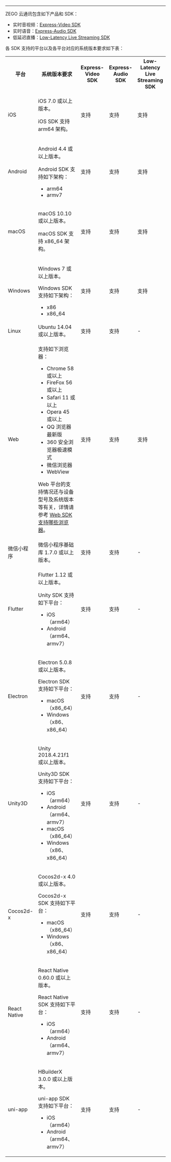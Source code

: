 <Title>ZEGO 云通讯 SDK 支持哪些平台，各平台对系统版本的要求是什么？</Title>



- - -

ZEGO 云通讯包含如下产品和 SDK：
- 实时音视频：[Express-Video SDK](/real-time-video-android-java/client-sdk/download-sdk)
- 实时语音：[Express-Audio SDK](/real-time-voice-android/client-sdk/download-sdk)
- 低延迟直播：[Low-Latency Live Streaming SDK](/live-streaming-android/introduction/overview)

各 SDK 支持的平台以及各平台对应的系统版本要求如下表：

<table>
  
  <tbody><tr>
    <th>平台</th>
    <th>系统版本要求</th>
    <th>Express-Video SDK</th>
    <th>Express-Audio SDK</th>
    <th>Low-Latency Live Streaming SDK</th>
  </tr>
  <tr>
    <td>iOS</td>
    <td><p>iOS 7.0 或以上版本。</p><p>iOS SDK 支持 arm64 架构。</p></td>
    <td>支持</td>
    <td>支持</td>
    <td>支持</td>
  </tr>
  <tr>
    <td>Android</td>
    <td><p>Android 4.4 或以上版本。</p><p>Android SDK 支持如下架构：</p><ul><li>arm64</li><li>armv7</li></ul></td>
    <td>支持</td>
    <td>支持</td>
    <td>支持</td>
  </tr>
  <tr>
    <td>macOS</td>
    <td><p>macOS 10.10 或以上版本。</p><p>macOS SDK 支持 x86_64 架构。</p></td>
    <td>支持</td>
    <td>支持</td>
    <td>支持</td>
  </tr>
  <tr>
    <td>Windows</td>
    <td><p>Windows 7 或以上版本。</p><p>Windows SDK 支持如下架构：</p><ul><li>x86</li><li>x86_64</li></ul></td>
    <td>支持</td>
    <td>支持</td>
    <td>支持</td>
  </tr>
  <tr>
    <td>Linux</td>
    <td>Ubuntu 14.04 或以上版本。</td>
    <td>支持</td>
    <td>支持</td>
    <td>-</td>
  </tr>
  <tr>
    <td>Web</td>
    <td>
    <p>支持如下浏览器：</p><ul><li>Chrome 58 或以上</li><li>FireFox 56 或以上</li><li>Safari 11 或以上</li><li>Opera 45 或以上</li><li>QQ 浏览器最新版</li><li>360 安全浏览器极速模式</li><li>微信浏览器</li><li>WebView</li></ul>

<Note title="说明">
<p>Web 平台的支持情况还与设备型号及系统版本等有关，详情请参考 <a target="_blank" href="https://doc-zh.zego.im/faq/browser_support?product=ExpressVideo&platform=web">Web SDK 支持哪些浏览器</a>。</p>
</Note>

</td>
    <td>支持</td>
    <td>支持</td>
    <td>支持</td>
  </tr>
  <tr>
    <td>微信小程序</td>
    <td>微信小程序基础库 1.7.0 或以上版本。</td>
    <td>支持</td>
    <td>支持</td>
    <td>-</td>
  </tr>
  <tr>
    <td>Flutter</td>
    <td><p>Flutter 1.12 或以上版本。</p><p>Unity SDK 支持如下平台：</p><ul><li>iOS（arm64）</li><li>Android（arm64、armv7）</li></ul></td>
    <td>支持</td>
    <td>支持</td>
    <td>-</td>
  </tr>
  <tr>
    <td>Electron</td>
    <td><p>Electron 5.0.8 或以上版本。</p><p>Electron SDK 支持如下平台：</p><ul><li>macOS（x86_64）</li><li>Windows（x86、x86_64）</li></ul></td>
    <td>支持</td>
    <td>支持</td>
    <td>-</td>
  </tr>
  <tr>
    <td>Unity3D</td>
    <td><p>Unity 2018.4.21f1 或以上版本。</p><p>Unity3D SDK 支持如下平台：</p><ul><li>iOS（arm64）</li><li>Android（arm64、armv7）</li><li>macOS（x86_64）</li><li>Windows（x86、x86_64）</li></ul></td>
    <td>支持</td>
    <td>支持</td>
    <td>-</td>
  </tr>
  <tr>
    <td>Cocos2d-x</td>
    <td><p>Cocos2d-x 4.0 或以上版本。</p><p>Cocos2d-x SDK 支持如下平台：</p><ul><li>macOS（x86_64）</li><li>Windows（x86、x86_64）</li></ul></td>
    <td>支持</td>
    <td>支持</td>
    <td>-</td>
  </tr>
  <tr>
    <td>React Native</td>
    <td><p>React Native 0.60.0 或以上版本。</p><p>React Native SDK 支持如下平台：</p><ul><li>iOS（arm64）</li><li>Android（arm64、armv7）</li></ul></td>
    <td>支持</td>
    <td>支持</td>
    <td>-</td>
  </tr>
  <tr>
    <td>uni-app</td>
    <td><p>HBuilderX 3.0.0 或以上版本。</p><p>uni-app SDK 支持如下平台：</p><ul><li>iOS（arm64）</li><li>Android（arm64、armv7）</li></ul></td>
    <td>支持</td>
    <td>支持</td>
    <td>-</td>
  </tr>
</tbody></table>
